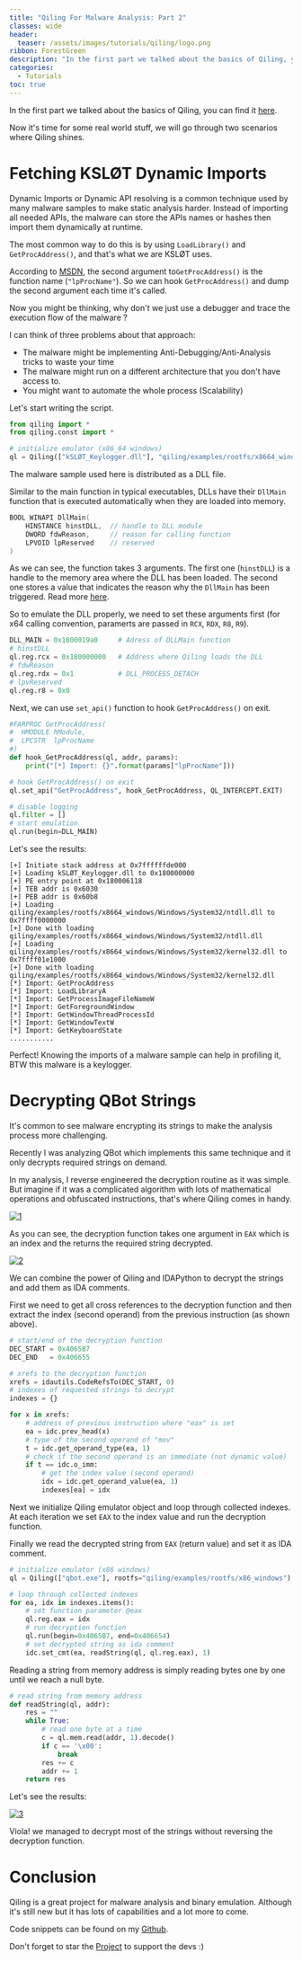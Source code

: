```yaml
---
title: "Qiling For Malware Analysis: Part 2"
classes: wide
header:
  teaser: /assets/images/tutorials/qiling/logo.png
ribbon: ForestGreen
description: "In the first part we talked about the basics of Qiling, you can find it here, Now it's time for some real..."
categories:
  - Tutorials
toc: true
---
```


In the first part we talked about the basics of Qiling, you can find it [here](https://n1ght-w0lf.github.io/tutorials/qiling-for-malware-analysis-part-1).

Now it's time for some real world stuff, we will go through two scenarios where Qiling shines.

# Fetching KSLØT Dynamic Imports

Dynamic Imports or Dynamic API resolving is a common technique used by many malware samples to make static analysis harder. Instead of importing all needed APIs, the malware can store the APIs names or hashes then import them dynamically at runtime.

The most common way to do this is by using `LoadLibrary()` and `GetProcAddress()`, and that's what we are KSLØT uses.

According to [MSDN](https://docs.microsoft.com/en-us/windows/win32/api/libloaderapi/nf-libloaderapi-getprocaddress), the second argument to`GetProcAddress()` is the function name (`"lpProcName"`). So we can hook `GetProcAddress()` and dump the second argument each time it's called.

Now you might be thinking, why don't we just use a debugger and trace the execution flow of the malware ?

I can think of three problems about that approach:

- The malware might be implementing Anti-Debugging/Anti-Analysis tricks to waste your time
- The malware might run on a different architecture that you don't have access to.
- You might want to automate the whole process (Scalability)

Let's start writing the script.

```python
from qiling import *
from qiling.const import *

# initialize emulator (x86_64 windows)
ql = Qiling(["kSLØT_Keylogger.dll"], "qiling/examples/rootfs/x8664_windows")
```

The malware sample used here is distributed as a DLL file.

Similar to the main function in typical executables, DLLs have their `DllMain` function that is executed automatically when they are loaded into memory.

```c
BOOL WINAPI DllMain(
    HINSTANCE hinstDLL,  // handle to DLL module
    DWORD fdwReason,     // reason for calling function
    LPVOID lpReserved    // reserved
)
```

As we can see, the function takes 3 arguments. The first one (`hinstDLL`) is a handle to the memory area where the DLL has been loaded. The second one stores a value that indicates the reason why the `DllMain` has been triggered. Read more [here](https://msdn.microsoft.com/en-us/library/windows/desktop/ms682583(v=vs.85).aspx).

So to emulate the DLL properly, we need to set these arguments first (for x64 calling convention, paramerts are passed in `RCX`, `RDX`, `R8`, `R9`).

```python
DLL_MAIN = 0x1800019a0     # Adress of DLLMain function
# hinstDLL
ql.reg.rcx = 0x180000000   # Address where Qiling loads the DLL
# fdwReason
ql.reg.rdx = 0x1           # DLL_PROCESS_DETACH
# lpvReserved
ql.reg.r8 = 0x0
```

Next, we can use `set_api()` function to hook `GetProcAddress()` on exit.

```python
#FARPROC GetProcAddress(
#  HMODULE hModule,
#  LPCSTR  lpProcName
#)
def hook_GetProcAddress(ql, addr, params):
    print("[*] Import: {}".format(params["lpProcName"]))

# hook GetProcAddress() on exit
ql.set_api("GetProcAddress", hook_GetProcAddress, QL_INTERCEPT.EXIT)

# disable logging
ql.filter = []
# start emulation
ql.run(begin=DLL_MAIN)
```

Let's see the results:

```
[+] Initiate stack address at 0x7ffffffde000 
[+] Loading kSLØT_Keylogger.dll to 0x180000000
[+] PE entry point at 0x180006118
[+] TEB addr is 0x6030
[+] PEB addr is 0x60b8
[+] Loading qiling/examples/rootfs/x8664_windows/Windows/System32/ntdll.dll to 0x7ffff0000000
[+] Done with loading qiling/examples/rootfs/x8664_windows/Windows/System32/ntdll.dll
[+] Loading qiling/examples/rootfs/x8664_windows/Windows/System32/kernel32.dll to 0x7ffff01e1000
[+] Done with loading qiling/examples/rootfs/x8664_windows/Windows/System32/kernel32.dll
[*] Import: GetProcAddress
[*] Import: LoadLibraryA
[*] Import: GetProcessImageFileNameW
[*] Import: GetForegroundWindow
[*] Import: GetWindowThreadProcessId
[*] Import: GetWindowTextW
[*] Import: GetKeyboardState
...........
```

Perfect! Knowing the imports of a malware sample can help in profiling it, BTW this malware is a keylogger.

# Decrypting QBot Strings

It's common to see malware encrypting its strings to make the analysis process more challenging.

Recently I was analyzing QBot which implements this same technique and it only decrypts required strings on demand.

In my analysis, I reverse engineered the decryption routine as it was simple. But imagine if it was a complicated algorithm with lots of mathematical operations and obfuscated instructions, that's where Qiling comes in handy.

[![1](/assets/images/tutorials/qiling/1.png)](/assets/images/tutorials/qiling/1.png)

As you can see, the decryption function takes one argument in `EAX` which is an index and the returns the required string decrypted.

[![2](/assets/images/tutorials/qiling/2.png)](/assets/images/tutorials/qiling/2.png)

We can combine the power of Qiling and IDAPython to decrypt the strings and add them as IDA comments.

First we need to get all cross references to the decryption function and then extract the index (second operand) from the previous instruction (as shown above).

```python
# start/end of the decryption function
DEC_START = 0x4065B7
DEC_END   = 0x406655

# xrefs to the decryption function
xrefs = idautils.CodeRefsTo(DEC_START, 0)
# indexes of requested strings to decrypt
indexes = {}

for x in xrefs:
    # address of previous instruction where "eax" is set
    ea = idc.prev_head(x)
    # type of the second operand of "mov"
    t = idc.get_operand_type(ea, 1)
    # check if the second operand is an immediate (not dynamic value)
    if t == idc.o_imm:
        # get the index value (second operand)
        idx = idc.get_operand_value(ea, 1)
        indexes[ea] = idx
```

Next we initialize Qiling emulator object and loop through collected indexes. At each iteration we set `EAX` to the index value and run the decryption function.

Finally we read the decrypted string from `EAX` (return value) and set it as IDA comment.

```python
# initialize emulator (x86 windows)
ql = Qiling(["qbot.exe"], rootfs="qiling/examples/rootfs/x86_windows")

# loop through collected indexes
for ea, idx in indexes.items():
    # set function parameter @eax
    ql.reg.eax = idx
    # run decryption function
    ql.run(begin=0x4065B7, end=0x406654)
    # set decrypted string as ida comment
    idc.set_cmt(ea, readString(ql, ql.reg.eax), 1)
```

Reading a string from memory address is simply reading bytes one by one until we reach a null byte.

```python
# read string from memory address
def readString(ql, addr):
    res = ""
    while True:
        # read one byte at a time
        c = ql.mem.read(addr, 1).decode()
        if c == '\x00':
            break
        res += c
        addr += 1
    return res
```

Let's see the results:

[![3](/assets/images/tutorials/qiling/3.png)](/assets/images/tutorials/qiling/3.png)

Viola! we managed to decrypt most of the strings without reversing the decryption function.

# Conclusion

Qiling is a great project for malware analysis and binary emulation. Although it's still new but it has lots of capabilities and a lot more to come.

Code snippets can be found on my [Github](https://github.com/N1ght-W0lf/QilingForMalwareAnalysis/tree/master/Part%202).

Don't forget to star the [Project](https://github.com/qilingframework/qiling) to support the devs :)
